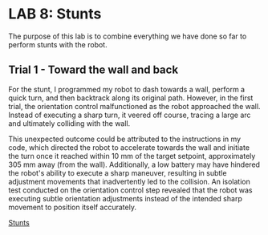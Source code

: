 # LAB 8: Stunts 
The purpose of this lab is to combine everything we have done so far to perform stunts with the robot. 

## Trial 1 - Toward the wall and back
For the stunt, I programmed my robot to dash towards a wall, perform a quick turn, and then backtrack along its original path. However, in the first trial, the orientation control malfunctioned as the robot approached the wall. Instead of executing a sharp turn, it veered off course, tracing a large arc and ultimately colliding with the wall.

This unexpected outcome could be attributed to the instructions in my code, which directed the robot to accelerate towards the wall and initiate the turn once it reached within 10 mm of the target setpoint, approximately 305 mm away (from the wall). Additionally, a low battery may have hindered the robot's ability to execute a sharp maneuver, resulting in subtle adjustment movements that inadvertently led to the collision. An isolation test conducted on the orientation control step revealed that the robot was executing subtle orientation adjustments instead of the intended sharp movement to position itself accurately.


[Stunts](https://youtube.com/shorts/R18-SjakcQw?feature=share)
